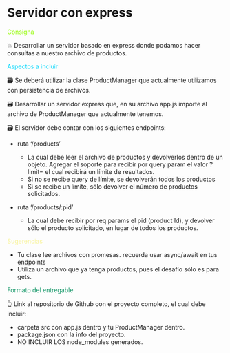 # Servidor con express

<span style="color: #94fc03">Consigna</span>

💥 Desarrollar un servidor basado en express donde podamos hacer consultas a nuestro archivo de productos.

<span style="color: #03d7fc">Aspectos a incluir</span>

🗃️ Se deberá utilizar la clase ProductManager que actualmente utilizamos con persistencia de archivos.

🗃️ Desarrollar un servidor express que, en su archivo app.js importe al archivo de ProductManager que actualmente tenemos.

🗃️ El servidor debe contar con los siguientes endpoints:
- ruta ‘/products’ 
  - La cual debe leer el archivo de productos y devolverlos dentro de un objeto. Agregar el soporte para recibir por query param el valor ?limit= el cual recibirá un límite de resultados.
  - Si no se recibe query de límite, se devolverán todos los productos
  - Si se recibe un límite, sólo devolver el número de productos solicitados.  
  
- ruta ‘/products/:pid’ 
  - La cual debe recibir por req.params el pid (product Id), y devolver sólo el producto solicitado, en lugar de todos los productos.


<span style="color: #f8f398">Sugerencias</span>

- Tu clase lee archivos con promesas. recuerda usar async/await en tus endpoints
- Utiliza un archivo que ya tenga productos, pues el desafío sólo es para gets.

<span style="color: #0c9463">Formato del entregable</span>

👆 Link al repositorio de Github con el proyecto completo, el cual debe incluir:

- carpeta src con app.js dentro y tu ProductManager dentro.
- package.json con la info del proyecto.
- NO INCLUIR LOS node_modules generados.
